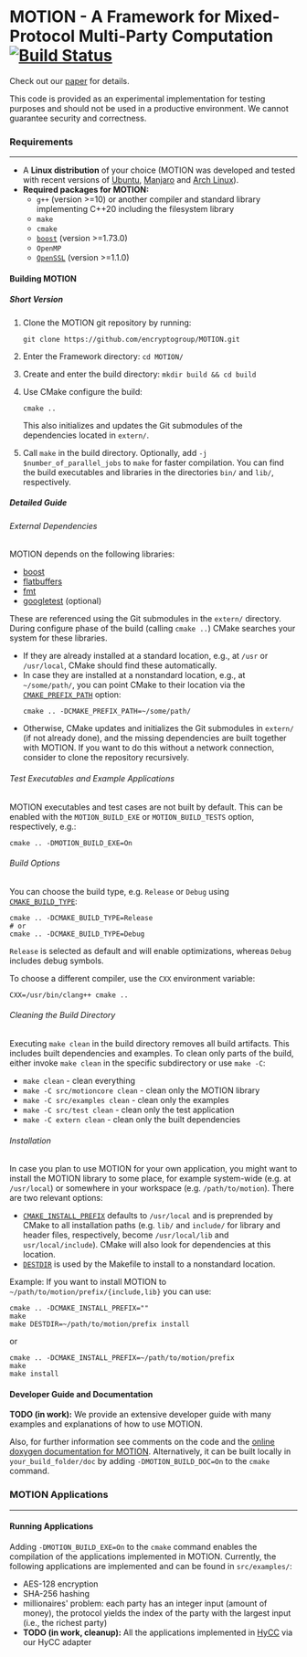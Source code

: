 # MOTION - A Framework for Mixed-Protocol Multi-Party Computation [![Build Status](https://travis-ci.org/encryptogroup/MOTION.svg?branch=master)](https://travis-ci.org/encryptogroup/MOTION)

Check out our [paper](https://ia.cr/2020/1137) for details.

This code is provided as an experimental implementation for testing purposes and should not be used in a productive environment. We cannot guarantee security and correctness.

### Requirements

---

* A **Linux distribution** of your choice (MOTION was developed and tested with recent versions of [Ubuntu](http://www.ubuntu.com/), [Manjaro](https://manjaro.org/) and [Arch Linux](https://www.archlinux.org/)).
* **Required packages for MOTION:**
  * `g++` (version >=10)
    or another compiler and standard library implementing C++20 including the filesystem library
  * `make`
  * `cmake`
  * [`boost`](https://www.boost.org/) (version >=1.73.0)
  * `OpenMP`
  * [`OpenSSL`](https://www.openssl.org/) (version >=1.1.0)


#### Building MOTION

##### Short Version

1. Clone the MOTION git repository by running:
    ```
    git clone https://github.com/encryptogroup/MOTION.git
    ```

2. Enter the Framework directory: `cd MOTION/`

3. Create and enter the build directory: `mkdir build && cd build`

4. Use CMake configure the build:
    ```
    cmake ..
    ```
    This also initializes and updates the Git submodules of the dependencies
    located in `extern/`.

5. Call `make` in the build directory.
   Optionally, add `-j $number_of_parallel_jobs` to `make` for faster compilation.
   You can find the build executables and libraries in the directories `bin/`
   and `lib/`, respectively.

##### Detailed Guide

###### External Dependencies

MOTION depends on the following libraries:
* [boost](https://www.boost.org/)
* [flatbuffers](https://github.com/google/flatbuffers)
* [fmt](https://github.com/fmtlib/fmt)
* [googletest](https://github.com/google/googletest) (optional)

These are referenced using the Git submodules in the `extern/`
directory.
During configure phase of the build (calling `cmake ..`) CMake searches your
system for these libraries.

* If they are already installed at a standard location, e.g., at `/usr` or
  `/usr/local`, CMake should find these automatically.
* In case they are installed at a nonstandard location, e.g., at `~/some/path/`,
  you can point CMake to their location via the
  [`CMAKE_PREFIX_PATH`](https://cmake.org/cmake/help/latest/variable/CMAKE_PREFIX_PATH.html)
  option:
    ```
    cmake .. -DCMAKE_PREFIX_PATH=~/some/path/
    ```
* Otherwise, CMake updates and initializes the Git submodules in `extern/` (if
  not already done), and the missing dependencies are built together with MOTION.
  If you want to do this without a network connection, consider to clone the
  repository recursively.

###### Test Executables and Example Applications

MOTION executables and test cases are not built by default.
This can be enabled with the `MOTION_BUILD_EXE` or `MOTION_BUILD_TESTS` option, respectively, e.g.:
```
cmake .. -DMOTION_BUILD_EXE=On
```

###### Build Options

You can choose the build type, e.g. `Release` or `Debug` using
[`CMAKE_BUILD_TYPE`](https://cmake.org/cmake/help/latest/variable/CMAKE_BUILD_TYPE.html):
```
cmake .. -DCMAKE_BUILD_TYPE=Release
# or
cmake .. -DCMAKE_BUILD_TYPE=Debug
```
`Release` is selected as default and will enable optimizations, whereas `Debug` includes debug symbols.

To choose a different compiler, use the `CXX` environment variable:
```
CXX=/usr/bin/clang++ cmake ..
```

###### Cleaning the Build Directory

Executing `make clean` in the build directory removes all build artifacts.
This includes built dependencies and examples.
To clean only parts of the build, either invoke `make clean` in the specific
subdirectory or use `make -C`:

* `make clean` - clean everything
* `make -C src/motioncore clean` - clean only the MOTION library
* `make -C src/examples clean` - clean only the examples
* `make -C src/test clean` - clean only the test application
* `make -C extern clean` - clean only the built dependencies


###### Installation

In case you plan to use MOTION for your own application, you might want to install
the MOTION library to some place, for example system-wide (e.g. at `/usr/local`)
or somewhere in your workspace (e.g. `/path/to/motion`).
There are two relevant options:

* [`CMAKE_INSTALL_PREFIX`](https://cmake.org/cmake/help/latest/variable/CMAKE_INSTALL_PREFIX.html)
  defaults to `/usr/local` and is preprended by CMake to all installation paths
  (e.g. `lib/` and `include/` for library and header files, respectively,
  become `/usr/local/lib` and `usr/local/include`).
  CMake will also look for dependencies at this location.
* [`DESTDIR`](https://cmake.org/cmake/help/latest/envvar/DESTDIR.html)
  is used by the Makefile to install to a nonstandard location.

Example:
If you want to install MOTION to `~/path/to/motion/prefix/{include,lib}` you can use:
```
cmake .. -DCMAKE_INSTALL_PREFIX=""
make
make DESTDIR=~/path/to/motion/prefix install
```
or
```
cmake .. -DCMAKE_INSTALL_PREFIX=~/path/to/motion/prefix
make
make install
```


#### Developer Guide and Documentation
**TODO (in work):** We provide an extensive developer guide with many examples and explanations of how to use MOTION.

Also, for further information see comments on the code and the [online doxygen documentation for MOTION](https://motion-documentation.github.io). 
Alternatively, it can be built locally in `your_build_folder/doc` by adding `-DMOTION_BUILD_DOC=On` to the `cmake` command.


### MOTION Applications

---


#### Running Applications
  Adding `-DMOTION_BUILD_EXE=On` to the `cmake` command enables the compilation of the applications implemented in 
  MOTION. Currently, the following applications are implemented and can be found in `src/examples/`:
  * AES-128 encryption
  * SHA-256 hashing
  * millionaires' problem: each party has an integer input (amount of money), the protocol yields the index of the party 
  with the largest input (i.e., the richest party)
  * **TODO (in work, cleanup):** All the applications implemented in [HyCC](https://gitlab.com/securityengineering/HyCC) 
  via our HyCC adapter
